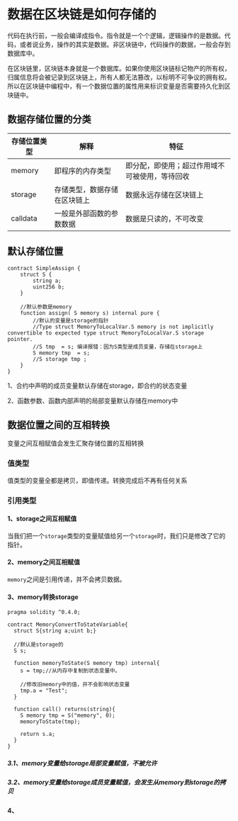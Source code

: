 # 数据在区块链是如何存储的

代码在执行前，一般会编译成指令。指令就是一个个逻辑，逻辑操作的是数据。代码，或者说业务，操作的其实是数据。非区块链中，代码操作的数据，一般会存到数据库中。

在区块链里，区块链本身就是一个数据库。如果你使用区块链标记物产的所有权，归属信息将会被记录到区块链上，所有人都无法篡改，以标明不可争议的拥有权。所以在区块链中编程中，有一个数据位置的属性用来标识变量是否需要持久化到区块链中。

## 数据存储位置的分类

| 存储位置类型 | 解释                         | 特征                                           |
| ------------ | ---------------------------- | ---------------------------------------------- |
| memory       | 即程序的内存类型             | 即分配，即使用；超过作用域不可被使用，等待回收 |
| storage      | 存储类型，数据存储在区块链上 | 数据永远存储在区块链上                         |
| calldata     | 一般是外部函数的参数数据     | 数据是只读的，不可改变                         |

## 默认存储位置

```
contract SimpleAssign {
    struct S {
        string a;
        uint256 b;
    }

    //默认参数是memory
    function assign( S memory s) internal pure {
        //默认的变量是storage的指针
        //Type struct MemoryToLocalVar.S memory is not implicitly convertible to expected type struct MemoryToLocalVar.S storage pointer.
        //S tmp  = s; 编译报错：因为S类型是成员变量，存储在storage上
        S memory tmp  = s;
        //S storage tmp ;
    }
}
```

1、合约中声明的成员变量默认存储在storage，即合约的状态变量

2、函数参数、函数内部声明的局部变量默认存储在memory中



## 数据位置之间的互相转换

变量之间互相赋值会发生汇聚存储位置的互相转换

### 值类型

值类型的变量全都是拷贝，即值传递。转换完成后不再有任何关系

### 引用类型

#### 1、storage之间互相赋值

当我们把一个`storage`类型的变量赋值给另一个`storage`时，我们只是修改了它的指针。

#### 2、memory之间互相赋值

`memory`之间是引用传递，并不会拷贝数据。

#### 3、memory转换storage

```text
pragma solidity ^0.4.0;

contract MemoryConvertToStateVariable{
  struct S{string a;uint b;}

  //默认是storage的
  S s;

  function memoryToState(S memory tmp) internal{
    s = tmp;//从内存中复制到状态变量中。

    //修改旧memory中的值，并不会影响状态变量
    tmp.a = "Test";
  }

  function call() returns(string){
    S memory tmp = S("memory", 0);
    memoryToState(tmp);

    return s.a;
  }
}
```

##### 3.1、memory变量给storage局部变量赋值，不被允许

##### 3.2、memory变量给storage成员变量赋值，会发生从memory到storage的拷贝

#### 4、









